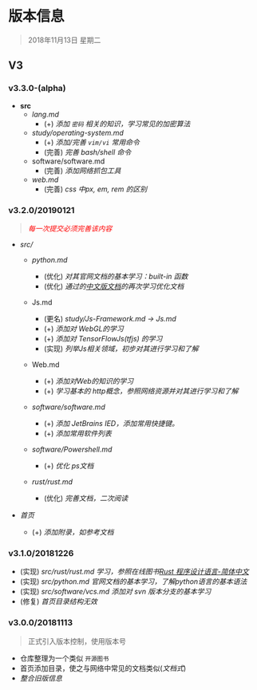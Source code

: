 # 版本信息

> 2018年11月13日 星期二

## V3

### v3.3.0-(alpha)

- **src**
  - *lang.md*
    - (+) *添加 `密码` 相关的知识，学习常见的加密算法*
  - *study/operating-system.md*
    - (+) *添加/完善 `vim/vi` 常用命令*
    - (完善) *完善 bash/shell 命令*
  - software/software.md
    - (完善) *添加网络抓包工具*
  - *web.md*
    - (完善) *css 中px, em, rem 的区别*



### v3.2.0/20190121

> *<span style="color: red;">每一次提交必须完善该内容</span>*

- *src/*
  - *python.md*
    - (优化) *对其官网文档的基本学习：built-in 函数*
    - (优化) *通过的[中文版文档](http://www.pythondoc.com/pythontutorial3/index.html)的再次学习优化文档*
  - Js.md
    - (更名) *study/Js-Framework.md -> Js.md*
    - (+) *添加对 WebGL的学习*
    - (+) *添加对 TensorFlowJs(tfjs) 的学习*
    - (实现) *列举Js相关领域，初步对其进行学习和了解*

  - Web.md
    - (+) *添加对Web的知识的学习*
    - (+) *学习基本的 http概念，参照网络资源并对其进行学习和了解*
  - *software/software.md*
    - (+) *添加 JetBrains IED，添加常用快捷键。*
    - (+) *添加常用软件列表*
  - *software/Powershell.md*
    - (+) *优化 ps文档*
  - *rust/rust.md*
    - (优化) *完善文档，二次阅读*
- *首页*

  - (+) *添加附录，如参考文档*



### v3.1.0/20181226

- (实现) *src/rust/rust.md 学习，参照在线图书[Rust 程序设计语言-简体中文](https://kaisery.github.io/trpl-zh-cn/)* 
- (实现) *src/python.md 官网文档的基本学习，了解python语言的基本语法*
- (实现) *src/software/vcs.md 添加对 svn 版本分支的基本学习*
- (修复) *首页目录结构无效*



### v3.0.0/20181113

> 正式引入版本控制，使用版本号

- 仓库整理为一个类似 `开源图书`
- 首页添加目录，使之与网络中常见的文档类似(*文档式*)
- *整合旧版信息*

